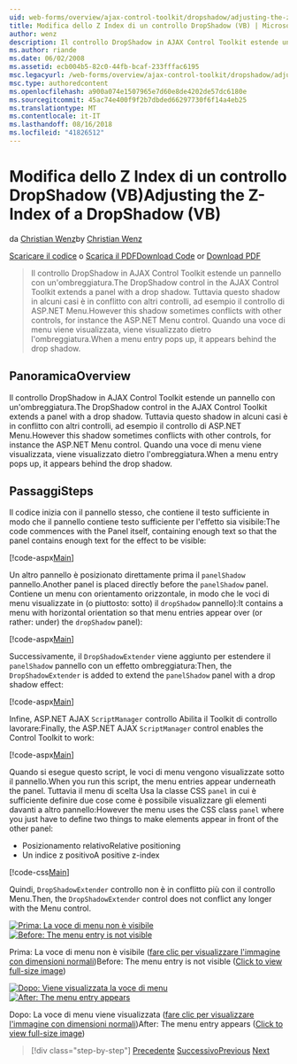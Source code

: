 ```yaml
---
uid: web-forms/overview/ajax-control-toolkit/dropshadow/adjusting-the-z-index-of-a-dropshadow-vb
title: Modifica dello Z Index di un controllo DropShadow (VB) | Microsoft Docs
author: wenz
description: Il controllo DropShadow in AJAX Control Toolkit estende un pannello con un'ombreggiatura. Tuttavia questo shadow in alcuni casi è in conflitto con altri controlli, di programma...
ms.author: riande
ms.date: 06/02/2008
ms.assetid: ecb004b5-82c0-44fb-bcaf-233fffac6195
msc.legacyurl: /web-forms/overview/ajax-control-toolkit/dropshadow/adjusting-the-z-index-of-a-dropshadow-vb
msc.type: authoredcontent
ms.openlocfilehash: a900a074e1507965e7d60e8de4202de57dc6180e
ms.sourcegitcommit: 45ac74e400f9f2b7dbded66297730f6f14a4eb25
ms.translationtype: MT
ms.contentlocale: it-IT
ms.lasthandoff: 08/16/2018
ms.locfileid: "41826512"
---
```

<a name="adjusting-the-z-index-of-a-dropshadow-vb"></a><span data-ttu-id="2492b-104">Modifica dello Z Index di un controllo DropShadow (VB)</span><span class="sxs-lookup"><span data-stu-id="2492b-104">Adjusting the Z-Index of a DropShadow (VB)</span></span>
====================
<span data-ttu-id="2492b-105">da [Christian Wenz](https://github.com/wenz)</span><span class="sxs-lookup"><span data-stu-id="2492b-105">by [Christian Wenz](https://github.com/wenz)</span></span>

<span data-ttu-id="2492b-106">[Scaricare il codice](http://download.microsoft.com/download/5/1/6/51652a81-500b-4f6b-88d3-617103e7941e/DropShadow1.vb.zip) o [Scarica il PDF](http://download.microsoft.com/download/b/6/a/b6ae89ee-df69-4c87-9bfb-ad1eb2b23373/dropshadow1VB.pdf)</span><span class="sxs-lookup"><span data-stu-id="2492b-106">[Download Code](http://download.microsoft.com/download/5/1/6/51652a81-500b-4f6b-88d3-617103e7941e/DropShadow1.vb.zip) or [Download PDF](http://download.microsoft.com/download/b/6/a/b6ae89ee-df69-4c87-9bfb-ad1eb2b23373/dropshadow1VB.pdf)</span></span>

> <span data-ttu-id="2492b-107">Il controllo DropShadow in AJAX Control Toolkit estende un pannello con un'ombreggiatura.</span><span class="sxs-lookup"><span data-stu-id="2492b-107">The DropShadow control in the AJAX Control Toolkit extends a panel with a drop shadow.</span></span> <span data-ttu-id="2492b-108">Tuttavia questo shadow in alcuni casi è in conflitto con altri controlli, ad esempio il controllo di ASP.NET Menu.</span><span class="sxs-lookup"><span data-stu-id="2492b-108">However this shadow sometimes conflicts with other controls, for instance the ASP.NET Menu control.</span></span> <span data-ttu-id="2492b-109">Quando una voce di menu viene visualizzata, viene visualizzato dietro l'ombreggiatura.</span><span class="sxs-lookup"><span data-stu-id="2492b-109">When a menu entry pops up, it appears behind the drop shadow.</span></span>


## <a name="overview"></a><span data-ttu-id="2492b-110">Panoramica</span><span class="sxs-lookup"><span data-stu-id="2492b-110">Overview</span></span>

<span data-ttu-id="2492b-111">Il controllo DropShadow in AJAX Control Toolkit estende un pannello con un'ombreggiatura.</span><span class="sxs-lookup"><span data-stu-id="2492b-111">The DropShadow control in the AJAX Control Toolkit extends a panel with a drop shadow.</span></span> <span data-ttu-id="2492b-112">Tuttavia questo shadow in alcuni casi è in conflitto con altri controlli, ad esempio il controllo di ASP.NET Menu.</span><span class="sxs-lookup"><span data-stu-id="2492b-112">However this shadow sometimes conflicts with other controls, for instance the ASP.NET Menu control.</span></span> <span data-ttu-id="2492b-113">Quando una voce di menu viene visualizzata, viene visualizzato dietro l'ombreggiatura.</span><span class="sxs-lookup"><span data-stu-id="2492b-113">When a menu entry pops up, it appears behind the drop shadow.</span></span>

## <a name="steps"></a><span data-ttu-id="2492b-114">Passaggi</span><span class="sxs-lookup"><span data-stu-id="2492b-114">Steps</span></span>

<span data-ttu-id="2492b-115">Il codice inizia con il pannello stesso, che contiene il testo sufficiente in modo che il pannello contiene testo sufficiente per l'effetto sia visibile:</span><span class="sxs-lookup"><span data-stu-id="2492b-115">The code commences with the Panel itself, containing enough text so that the panel contains enough text for the effect to be visible:</span></span>

[!code-aspx[Main](adjusting-the-z-index-of-a-dropshadow-vb/samples/sample1.aspx)]

<span data-ttu-id="2492b-116">Un altro pannello è posizionato direttamente prima il `panelShadow` pannello.</span><span class="sxs-lookup"><span data-stu-id="2492b-116">Another panel is placed directly before the `panelShadow` panel.</span></span> <span data-ttu-id="2492b-117">Contiene un menu con orientamento orizzontale, in modo che le voci di menu visualizzate in (o piuttosto: sotto) il `dropShadow` pannello):</span><span class="sxs-lookup"><span data-stu-id="2492b-117">It contains a menu with horizontal orientation so that menu entries appear over (or rather: under) the `dropShadow` panel):</span></span>

[!code-aspx[Main](adjusting-the-z-index-of-a-dropshadow-vb/samples/sample2.aspx)]

<span data-ttu-id="2492b-118">Successivamente, il `DropShadowExtender` viene aggiunto per estendere il `panelShadow` pannello con un effetto ombreggiatura:</span><span class="sxs-lookup"><span data-stu-id="2492b-118">Then, the `DropShadowExtender` is added to extend the `panelShadow` panel with a drop shadow effect:</span></span>

[!code-aspx[Main](adjusting-the-z-index-of-a-dropshadow-vb/samples/sample3.aspx)]

<span data-ttu-id="2492b-119">Infine, ASP.NET AJAX `ScriptManager` controllo Abilita il Toolkit di controllo lavorare:</span><span class="sxs-lookup"><span data-stu-id="2492b-119">Finally, the ASP.NET AJAX `ScriptManager` control enables the Control Toolkit to work:</span></span>

[!code-aspx[Main](adjusting-the-z-index-of-a-dropshadow-vb/samples/sample4.aspx)]

<span data-ttu-id="2492b-120">Quando si esegue questo script, le voci di menu vengono visualizzate sotto il pannello.</span><span class="sxs-lookup"><span data-stu-id="2492b-120">When you run this script, the menu entries appear underneath the panel.</span></span> <span data-ttu-id="2492b-121">Tuttavia il menu di scelta Usa la classe CSS `panel` in cui è sufficiente definire due cose come è possibile visualizzare gli elementi davanti a altro pannello:</span><span class="sxs-lookup"><span data-stu-id="2492b-121">However the menu uses the CSS class `panel` where you just have to define two things to make elements appear in front of the other panel:</span></span>

- <span data-ttu-id="2492b-122">Posizionamento relativo</span><span class="sxs-lookup"><span data-stu-id="2492b-122">Relative positioning</span></span>
- <span data-ttu-id="2492b-123">Un indice z positivo</span><span class="sxs-lookup"><span data-stu-id="2492b-123">A positive z-index</span></span>

[!code-css[Main](adjusting-the-z-index-of-a-dropshadow-vb/samples/sample5.css)]

<span data-ttu-id="2492b-124">Quindi, `DropShadowExtender` controllo non è in conflitto più con il controllo Menu.</span><span class="sxs-lookup"><span data-stu-id="2492b-124">Then, the `DropShadowExtender` control does not conflict any longer with the Menu control.</span></span>


<span data-ttu-id="2492b-125">[![Prima: La voce di menu non è visibile](adjusting-the-z-index-of-a-dropshadow-vb/_static/image2.png)](adjusting-the-z-index-of-a-dropshadow-vb/_static/image1.png)</span><span class="sxs-lookup"><span data-stu-id="2492b-125">[![Before: The menu entry is not visible](adjusting-the-z-index-of-a-dropshadow-vb/_static/image2.png)](adjusting-the-z-index-of-a-dropshadow-vb/_static/image1.png)</span></span>

<span data-ttu-id="2492b-126">Prima: La voce di menu non è visibile ([fare clic per visualizzare l'immagine con dimensioni normali](adjusting-the-z-index-of-a-dropshadow-vb/_static/image3.png))</span><span class="sxs-lookup"><span data-stu-id="2492b-126">Before: The menu entry is not visible ([Click to view full-size image](adjusting-the-z-index-of-a-dropshadow-vb/_static/image3.png))</span></span>


<span data-ttu-id="2492b-127">[![Dopo: Viene visualizzata la voce di menu](adjusting-the-z-index-of-a-dropshadow-vb/_static/image5.png)](adjusting-the-z-index-of-a-dropshadow-vb/_static/image4.png)</span><span class="sxs-lookup"><span data-stu-id="2492b-127">[![After: The menu entry appears](adjusting-the-z-index-of-a-dropshadow-vb/_static/image5.png)](adjusting-the-z-index-of-a-dropshadow-vb/_static/image4.png)</span></span>

<span data-ttu-id="2492b-128">Dopo: La voce di menu viene visualizzata ([fare clic per visualizzare l'immagine con dimensioni normali](adjusting-the-z-index-of-a-dropshadow-vb/_static/image6.png))</span><span class="sxs-lookup"><span data-stu-id="2492b-128">After: The menu entry appears ([Click to view full-size image](adjusting-the-z-index-of-a-dropshadow-vb/_static/image6.png))</span></span>

> [!div class="step-by-step"]
> <span data-ttu-id="2492b-129">[Precedente](manipulating-dropshadow-properties-from-client-code-cs.md)
> [Successivo](manipulating-dropshadow-properties-from-client-code-vb.md)</span><span class="sxs-lookup"><span data-stu-id="2492b-129">[Previous](manipulating-dropshadow-properties-from-client-code-cs.md)
[Next](manipulating-dropshadow-properties-from-client-code-vb.md)</span></span>
